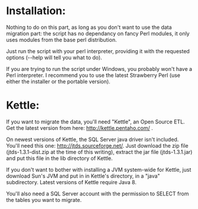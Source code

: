 Installation:
==========================
Nothing to do on this part, as long as you don't want to use the data migration part: the script
has no dependancy on fancy Perl modules, it only uses modules from the base perl distribution.

Just run the script with your perl interpreter, providing it with the requested options (--help
will tell you what to do).

If you are trying to run the script under Windows, you probably won't have a Perl interpreter. I recommend you to use the latest Strawberry Perl (use either the installer or the portable version).

Kettle:
==========================
If you want to migrate the data, you'll need "Kettle", an Open Source ETL. Get the latest version
from here: http://kettle.pentaho.com/ .

On newest versions of Kettle, the SQL Server java driver isn't included. You'll need this one: http://jtds.sourceforge.net/. Just download the zip file (jtds-1.3.1-dist.zip at the time of this writing), extract the jar file (jtds-1.3.1.jar) and put this file in the lib directory of Kettle.

If you don't want to bother with installing a JVM system-wide for Kettle, just download Sun's JVM and put in in Kettle's directory, in a "java" subdirectory. Latest versions of Kettle require Java 8.

You'll also need a SQL Server account with the permission to SELECT from the tables you want to migrate.

